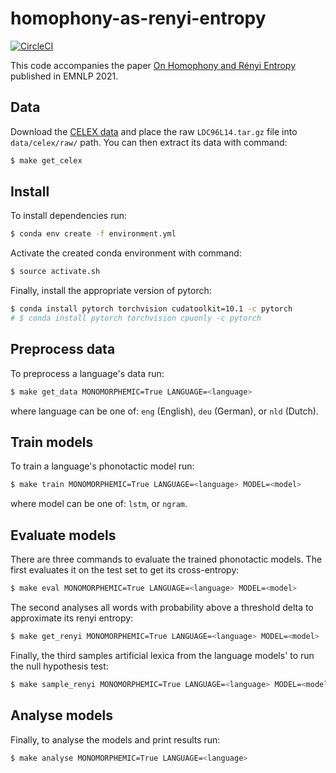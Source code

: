 # homophony-as-renyi-entropy

[![CircleCI](https://circleci.com/gh/rycolab/homophony-as-renyi-entropy.svg?style=svg&circle-token=bf53770e696c076f2b148e9817449f62c39ba984)](https://circleci.com/gh/rycolab/homophony-as-renyi-entropy)

This code accompanies the paper [On Homophony and Rényi Entropy](https://arxiv.org/abs/2109.13766) published in EMNLP 2021.

## Data

Download the [CELEX data](https://catalog.ldc.upenn.edu/LDC96L14) and place the raw `LDC96L14.tar.gz` file into `data/celex/raw/` path.
You can then extract its data with command:
```bash
$ make get_celex
```

## Install

To install dependencies run:
```bash
$ conda env create -f environment.yml
```

Activate the created conda environment with command:
```bash
$ source activate.sh
```

Finally, install the appropriate version of pytorch:
```bash
$ conda install pytorch torchvision cudatoolkit=10.1 -c pytorch
# $ conda install pytorch torchvision cpuonly -c pytorch
```

## Preprocess data

To preprocess a language's data run:
```bash
$ make get_data MONOMORPHEMIC=True LANGUAGE=<language>
```
where language can be one of: `eng` (English), `deu` (German), or `nld` (Dutch).

## Train models

To train a language's phonotactic model run:
```bash
$ make train MONOMORPHEMIC=True LANGUAGE=<language> MODEL=<model>
```
where model can be one of: `lstm`, or `ngram`.

## Evaluate models

There are three commands to evaluate the trained phonotactic models.
The first evaluates it on the test set to get its cross-entropy:
```bash
$ make eval MONOMORPHEMIC=True LANGUAGE=<language> MODEL=<model>
```

The second analyses all words with probability above a threshold delta to approximate its renyi entropy:
```bash
$ make get_renyi MONOMORPHEMIC=True LANGUAGE=<language> MODEL=<model>
```

Finally, the third samples artificial lexica from the language models' to run the null hypothesis test:
```bash
$ make sample_renyi MONOMORPHEMIC=True LANGUAGE=<language> MODEL=<model>
```


## Analyse models

Finally, to analyse the models and print results run:
```bash
$ make analyse MONOMORPHEMIC=True LANGUAGE=<language>
```
